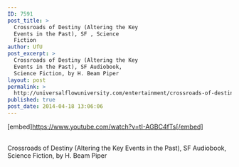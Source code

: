 ```yaml
---
ID: 7591
post_title: >
  Crossroads of Destiny (Altering the Key
  Events in the Past), SF , Science
  Fiction
author: UfU
post_excerpt: >
  Crossroads of Destiny (Altering the Key
  Events in the Past), SF Audiobook,
  Science Fiction, by H. Beam Piper
layout: post
permalink: >
  http://universalflowuniversity.com/entertainment/crossroads-of-destiny-altering-the-key-events-in-the-past-sf-science-fiction/
published: true
post_date: 2014-04-18 13:06:06
---
```

[embed]https://www.youtube.com/watch?v=tI-AGBC4fTs[/embed]</br></br>
<p>Crossroads of Destiny (Altering the Key Events in the Past), SF Audiobook, Science Fiction, by H. Beam Piper</p>